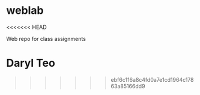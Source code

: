 # weblab
<<<<<<< HEAD

Web repo for class assignments

Daryl Teo
=======
>>>>>>> ebf6c116a8c4fd0a7e1cd1964c17863a85166dd9
